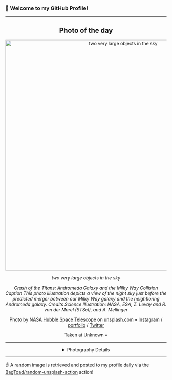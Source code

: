 ### 👋 Welcome to my GitHub Profile!

----
<div align="center">

## Photo of the day
  
  <a href="https://unsplash.com/photos/two-very-large-objects-in-the-sky-SkInLcVMCUI"><img width="720" src="https://images.unsplash.com/photo-1709403338214-8bf2ed1697f5?crop=entropy&cs=tinysrgb&fit=max&fm=jpg&ixid=M3w1OTQ0OTd8MHwxfHJhbmRvbXx8fHx8fHx8fDE3NTI1NTk4OTF8&ixlib=rb-4.1.0&q=80&w=1080" alt="two very large objects in the sky"></a>
  
  <em>two very large objects in the sky</em>
  
  <em>Crash of the Titans: Andromeda Galaxy and the Milky Way Collision Caption This photo illustration depicts a view of the night sky just before the predicted merger between our Milky Way galaxy and the neighboring Andromeda galaxy. Credits Science Illustration: NASA, ESA, Z. Levay and R. van der Marel (STScI), and A. Mellinger</em>

  Photo by [NASA Hubble Space Telescope](https://hubblesite.org/home) on [unsplash.com](https://unsplash.com/) • [Instagram](https://instagram.com/space_telescopes) / [portfolio](https://hubblesite.org/home) / [Twitter](https://twitter.com/HubbleTelescope)
  
  Taken at Unknown • 
  
  ---
  
<details>
<summary>Photography Details</summary>
  
| Parameter     | Value |
| ------------- | ----- |
| Camera Model  | null |
| Exposure Time | null |
| Aperture      | null |
| Focal Length  | null |
| ISO           | null |
| Location      | Unknown (null) |
| Coordinates   | Latitude 0, Longitude 0 |

</details>

</div>

----

☝️ A random image is retrieved and posted to my profile daily via the [BagToad/random-unsplash-action](https://github.com/BagToad/random-unsplash-action) action!
